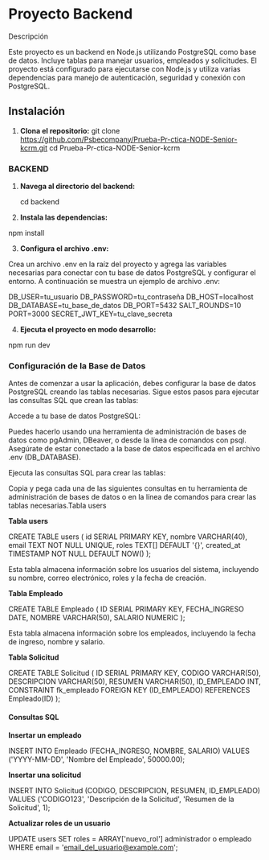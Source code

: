 # Proyecto Backend

Descripción

Este proyecto es un backend en Node.js utilizando PostgreSQL como base de datos. Incluye tablas para manejar usuarios, empleados y solicitudes. El proyecto está configurado para ejecutarse con Node.js y utiliza varias dependencias para manejo de autenticación, seguridad y conexión con PostgreSQL.

## Instalación

1. **Clona el repositorio:**
   git clone https://github.com/Psbecompany/Prueba-Pr-ctica-NODE-Senior-kcrm.git
   cd Prueba-Pr-ctica-NODE-Senior-kcrm

### BACKEND

1. **Navega al directorio del backend:**

   cd backend

2. **Instala las dependencias:**

npm install

3. **Configura el archivo .env:**

Crea un archivo .env en la raíz del proyecto y agrega las variables necesarias para conectar con tu base de datos PostgreSQL y configurar el entorno. A continuación se muestra un ejemplo de archivo .env:

DB_USER=tu_usuario
DB_PASSWORD=tu_contraseña
DB_HOST=localhost
DB_DATABASE=tu_base_de_datos
DB_PORT=5432
SALT_ROUNDS=10
PORT=3000
SECRET_JWT_KEY=tu_clave_secreta

4. **Ejecuta el proyecto en modo desarrollo:**

npm run dev

### Configuración de la Base de Datos

Antes de comenzar a usar la aplicación, debes configurar la base de datos PostgreSQL creando las tablas necesarias. Sigue estos pasos para ejecutar las consultas SQL que crean las tablas:

Accede a tu base de datos PostgreSQL:

Puedes hacerlo usando una herramienta de administración de bases de datos como pgAdmin, DBeaver, o desde la línea de comandos con psql. Asegúrate de estar conectado a la base de datos especificada en el archivo .env (DB_DATABASE).

Ejecuta las consultas SQL para crear las tablas:

Copia y pega cada una de las siguientes consultas en tu herramienta de administración de bases de datos o en la línea de comandos para crear las tablas necesarias.Tabla users

**Tabla users**

CREATE TABLE users (
id SERIAL PRIMARY KEY,
nombre VARCHAR(40),
email TEXT NOT NULL UNIQUE,
roles TEXT[] DEFAULT '{}',
created_at TIMESTAMP NOT NULL DEFAULT NOW()
);

Esta tabla almacena información sobre los usuarios del sistema, incluyendo su nombre, correo electrónico, roles y la fecha de creación.

**Tabla Empleado**

CREATE TABLE Empleado (
ID SERIAL PRIMARY KEY,
FECHA_INGRESO DATE,
NOMBRE VARCHAR(50),
SALARIO NUMERIC
);

Esta tabla almacena información sobre los empleados, incluyendo la fecha de ingreso, nombre y salario.

**Tabla Solicitud**

CREATE TABLE Solicitud (
ID SERIAL PRIMARY KEY,
CODIGO VARCHAR(50),
DESCRIPCION VARCHAR(50),
RESUMEN VARCHAR(50),
ID_EMPLEADO INT,
CONSTRAINT fk_empleado FOREIGN KEY (ID_EMPLEADO) REFERENCES Empleado(ID)
);

#### Consultas SQL

**Insertar un empleado**

INSERT INTO Empleado (FECHA_INGRESO, NOMBRE, SALARIO)
VALUES ('YYYY-MM-DD', 'Nombre del Empleado', 50000.00);

**Insertar una solicitud**

INSERT INTO Solicitud (CODIGO, DESCRIPCION, RESUMEN, ID_EMPLEADO)
VALUES ('CODIGO123', 'Descripción de la Solicitud', 'Resumen de la Solicitud', 1);

**Actualizar roles de un usuario**

UPDATE users
SET roles = ARRAY['nuevo_rol'] administrador o empleado
WHERE email = 'email_del_usuario@example.com';
